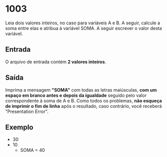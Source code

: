 # 1003
Leia dois valores inteiros, no caso para variáveis A e B. A seguir, calcule a soma entre elas e atribua à variável SOMA. A seguir escrever o valor desta variável.

## Entrada
O arquivo de entrada contém **2 valores inteiros**.

## Saída
Imprima a mensagem **"SOMA"** com todas as letras maiúsculas, **com um espaço em branco antes e depois da igualdade** seguido pelo valor correspondente à soma de A e B. Como todos os problemas, **não esqueça de imprimir o fim de linha** após o resultado, caso contrário, você receberá "Presentation Error".

## Exemplo
- 30
- 10
    - SOMA = 40
